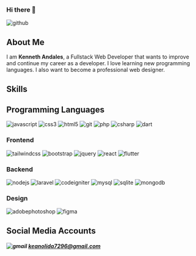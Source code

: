 ### Hi there 👋

<!--
**kean7296/kean7296** is a ✨ _special_ ✨ repository because its `README.md` (this file) appears on your GitHub profile.

Here are some ideas to get you started:

- 🔭 I’m currently working on ...
- 🌱 I’m currently learning ...
- 👯 I’m looking to collaborate on ...
- 🤔 I’m looking for help with ...
- 💬 Ask me about ...
- 📫 How to reach me: ...
- 😄 Pronouns: ...
- ⚡ Fun fact: ...
-->

![github](https://img.shields.io/badge/GitHub-000?logo=GitHub&logoColor=white) 
## About Me

I am <b>Kenneth Andales</b>, a Fullstack Web Developer that wants to improve and continue my career as a developer. I love learning new programming languages. I also want to become a professional web designer. 

## Skills
## Programming Languages
![javascript](https://img.shields.io/badge/JavaScript-F7DF1E?flat-square&logo=javascript&logoColor=000) 
![css3](https://img.shields.io/badge/CSS3-1572B6?flat-square&logo=css3&logoColor=fff) 
![html5](https://img.shields.io/badge/HTML5-E34F26?flat-square&logo=html5&logoColor=fff) 
![git](https://img.shields.io/badge/Git-F05032?flat-square&logo=git&logoColor=fff) 
![php](https://img.shields.io/badge/PHP-777BB4?flat-square&logo=php&logoColor=fff) 
![csharp](https://img.shields.io/badge/C%20Sharp-239120?flat-square&logo=csharp&logoColor=fff) 
![dart](https://img.shields.io/badge/Dart-0175C2?flat-square&logo=dart&logoColor=fff) 

### Frontend
![tailwindcss](https://img.shields.io/badge/Tailwind%20CSS-06B6D4?flat-square&logo=tailwindcss&logoColor=fff) 
![bootstrap](https://img.shields.io/badge/Bootstrap-7952B3?flat-square&logo=bootstrap&logoColor=fff) 
![jquery](https://img.shields.io/badge/JQuery-0769AD?flat-square&logo=jquery&logoColor=fff) 
![react](https://img.shields.io/badge/React%20Js-61DAFB?flat-square&logo=react&logoColor=000) 
![flutter](https://img.shields.io/badge/Flutter-02569B?flat-square&logo=flutter&logoColor=fff) 
<!--![.net](https://img.shields.io/badge/.NET-512BD4?flat-square&logo=.net&logoColor=fff)-->

### Backend
![nodejs](https://img.shields.io/badge/Node.js-339933?style=flat-square&logo=node.js&logoColor=fff)
![laravel](https://img.shields.io/badge/Laravel-FF2D20?flat-square&logo=laravel&logoColor=fff) 
![codeigniter](https://img.shields.io/badge/CodeIgniter-EF4223?flat-square&logo=codeigniter&logoColor=fff) 
![mysql](https://img.shields.io/badge/MySQL-4479A1?flat-square&logo=mysql&logoColor=fff) 
![sqlite](https://img.shields.io/badge/SQLite-003B57?flat-square&logo=sqlite&logoColor=fff) 
![mongodb](https://img.shields.io/badge/MongoDB-47A248?flat-square&logo=mongodb&logoColor=fff) 

### Design
![adobephotoshop](https://img.shields.io/badge/Adobe%20Photoshop-31A8FF?flat-square&logo=adobephotoshop&logoColor=fff) 
![figma](https://img.shields.io/badge/Figma-F24E1E?flat-square&logo=figma&logoColor=fff) 

## Social Media Accounts

##### ![gmail](https://img.shields.io/badge/Gmail-EA4335?flat-square&logo=gmail&logoColor=fff&link=http://left&link=mailto:keanolida7296@gmail.com) <a href='mailto:keanolida7296@gmail.com'>keanolida7296@gmail.com</a>



